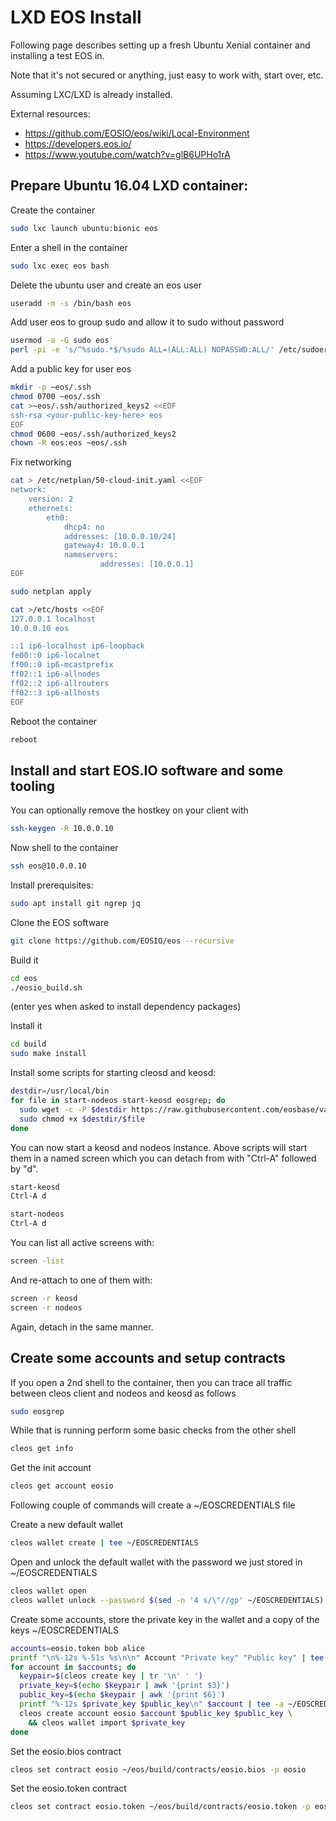 # LXD EOS Install

Following page describes setting up a fresh Ubuntu Xenial container and installing a test EOS in.

Note that it's not secured or anything, just easy to work with, start over, etc.

Assuming LXC/LXD is already installed.

External resources:
* https://github.com/EOSIO/eos/wiki/Local-Environment
* https://developers.eos.io/
* https://www.youtube.com/watch?v=glB6UPHo1rA

## Prepare Ubuntu 16.04 LXD container:

Create the container
```sh
sudo lxc launch ubuntu:bionic eos
```

Enter a shell in the container
```sh
sudo lxc exec eos bash
```

Delete the ubuntu user and create an eos user
```sh
useradd -m -s /bin/bash eos
```

Add user eos to group sudo and allow it to sudo without password
```sh
usermod -a -G sudo eos
perl -pi -e 's/^%sudo.*$/%sudo ALL=(ALL:ALL) NOPASSWD:ALL/' /etc/sudoers
```

Add a public key for user eos
```sh
mkdir -p ~eos/.ssh
chmod 0700 ~eos/.ssh
cat >~eos/.ssh/authorized_keys2 <<EOF
ssh-rsa <your-public-key-here> eos
EOF
chmod 0600 ~eos/.ssh/authorized_keys2
chown -R eos:eos ~eos/.ssh
```

Fix networking
```sh
cat > /etc/netplan/50-cloud-init.yaml <<EOF
network:
    version: 2
    ethernets:
        eth0:
            dhcp4: no
            addresses: [10.0.0.10/24]
            gateway4: 10.0.0.1
            nameservers:
                    addresses: [10.0.0.1]
EOF

sudo netplan apply

cat >/etc/hosts <<EOF
127.0.0.1 localhost
10.0.0.10 eos

::1 ip6-localhost ip6-loopback
fe00::0 ip6-localnet
ff00::0 ip6-mcastprefix
ff02::1 ip6-allnodes
ff02::2 ip6-allrouters
ff02::3 ip6-allhosts
EOF
```

Reboot the container
```sh
reboot
```

## Install and start EOS.IO software and some tooling

You can optionally remove the hostkey on your client with
```sh
ssh-keygen -R 10.0.0.10
```

Now shell to the container
```sh
ssh eos@10.0.0.10
```

Install prerequisites:
```sh
sudo apt install git ngrep jq
```

Clone the EOS software
```sh
git clone https://github.com/EOSIO/eos --recursive
```

Build it
```sh
cd eos
./eosio_build.sh
```
(enter yes when asked to install dependency packages)

Install it
```sh
cd build
sudo make install
```

Install some scripts for starting cleosd and keosd:
```sh
destdir=/usr/local/bin
for file in start-nodeos start-keosd eosgrep; do
  sudo wget -c -P $destdir https://raw.githubusercontent.com/eosbase/various/master/$file
  sudo chmod +x $destdir/$file
done
```

You can now start a keosd and nodeos instance. Above scripts will start them in a named screen which you can detach from with "Ctrl-A" followed by "d".
```sh
start-keosd
Ctrl-A d

start-nodeos
Ctrl-A d
```

You can list all active screens with:
```sh
screen -list
```

And re-attach to one of them with:
```sh
screen -r keosd
screen -r nodeos
```

Again, detach in the same manner.

## Create some accounts and setup contracts

If you open a 2nd shell to the container, then you can trace all traffic between cleos client and nodeos and keosd as follows
```sh
sudo eosgrep
```

While that is running perform some basic checks from the other shell
```sh
cleos get info
```

Get the init account
```sh
cleos get account eosio
```

Following couple of commands will create a ~/EOSCREDENTIALS file

Create a new default wallet
```sh
cleos wallet create | tee ~/EOSCREDENTIALS
```

Open and unlock the default wallet with the password we just stored in ~/EOSCREDENTIALS
```sh
cleos wallet open
cleos wallet unlock --password $(sed -n '4 s/\"//gp' ~/EOSCREDENTIALS)
```

Create some accounts, store the private key in the wallet and a copy of the keys ~/EOSCREDENTIALS
```sh
accounts=eosio.token bob alice
printf "\n%-12s %-51s %s\n\n" Account "Private key" "Public key" | tee -a ~/EOSCREDENTIALS
for account in $accounts; do
  keypair=$(cleos create key | tr '\n' ' ')
  private_key=$(echo $keypair | awk '{print $3}')
  public_key=$(echo $keypair | awk '{print $6}')
  printf "%-12s $private_key $public_key\n" $account | tee -a ~/EOSCREDENTIALS
  cleos create account eosio $account $public_key $public_key \
    && cleos wallet import $private_key
done
```

Set the eosio.bios contract
```sh
cleos set contract eosio ~/eos/build/contracts/eosio.bios -p eosio
```

Set the eosio.token contract
```sh
cleos set contract eosio.token ~/eos/build/contracts/eosio.token -p eosio.token
```


